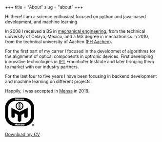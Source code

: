 
+++
title = "About"
slug = "about"
+++

Hi there! I am a science enthusiast focused on python and java-based development, and machine learning.

In 2008 I received a BS in [mechanical engineering](http://itcelaya.edu.mx/), from the technical university of Celaya, Mexico, and a MS degree in mechatronics in 2010, from the technical university of Aachen ([FH Aachen](https://www.fh-aachen.de/)).

For the first part of my carrer I focused in the developmet of algorithms for the alignment of optical components in optronic devices. First developing innovative technologies in [IPT](https://www.ipt.fraunhofer.de/en.html) Fraunhofer Institute and later bringing them to market with our industry partners.

For the last four to five years I have been focusing in backend development and machine learning on different projects.

Happily, I was accepted in [Mensa](https://www.mensa.org/) in 2018.

![Mensa](../images/about/mensa_member_small.png)

[Download my CV](../documents/guerrero_cv.pdf)
